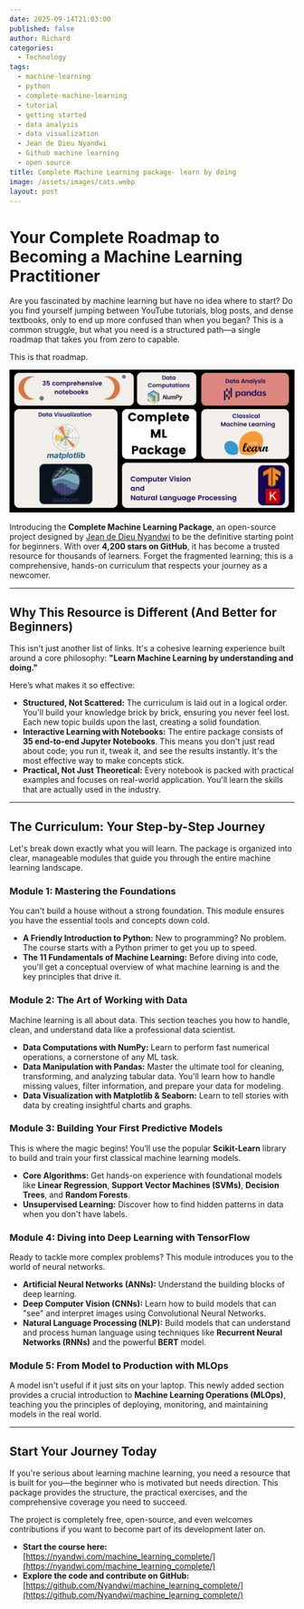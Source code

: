 ```yaml
---
date: 2025-09-14T21:03:00
published: false
author: Richard
categories:
  - Technology
tags:
  - machine-learning
  - python
  - complete-machine-learning
  - tutorial
  - getting started
  - data analysis
  - data visualization
  - Jean de Dieu Nyandwi
  - Github machine learning
  - open source
title: Complete Machine Learning package- learn by doing
image: /assets/images/cats.webp
layout: post
---
```

# Your Complete Roadmap to Becoming a Machine Learning Practitioner

Are you fascinated by machine learning but have no idea where to start? Do you find yourself jumping between YouTube tutorials, blog posts, and dense textbooks, only to end up more confused than when you began? This is a common struggle, but what you need is a structured path—a single roadmap that takes you from zero to capable.

This is that roadmap.

![Complete Machine learning package cover by Jean de Dieu Nyandwi](/assets/images/git_cover.png "Complete Machine learning package cover by Jean de Dieu Nyandwi")

Introducing the **Complete Machine Learning Package**, an open-source project designed by [Jean de Dieu Nyandwi](https://www.linkedin.com/in/nyandwi/) to be the definitive starting point for beginners. With over **4,200 stars on GitHub**, it has become a trusted resource for thousands of learners. Forget the fragmented learning; this is a comprehensive, hands-on curriculum that respects your journey as a newcomer.

---

## Why This Resource is Different (And Better for Beginners)

This isn't just another list of links. It's a cohesive learning experience built around a core philosophy: **"Learn Machine Learning by understanding and doing."**

Here’s what makes it so effective:

- **Structured, Not Scattered:** The curriculum is laid out in a logical order. You'll build your knowledge brick by brick, ensuring you never feel lost. Each new topic builds upon the last, creating a solid foundation.
- **Interactive Learning with Notebooks:** The entire package consists of **35 end-to-end Jupyter Notebooks**. This means you don't just read about code; you run it, tweak it, and see the results instantly. It's the most effective way to make concepts stick.
- **Practical, Not Just Theoretical:** Every notebook is packed with practical examples and focuses on real-world application. You'll learn the skills that are actually used in the industry.

---

## The Curriculum: Your Step-by-Step Journey

Let's break down exactly what you will learn. The package is organized into clear, manageable modules that guide you through the entire machine learning landscape.

### **Module 1: Mastering the Foundations**

You can't build a house without a strong foundation. This module ensures you have the essential tools and concepts down cold.

- **A Friendly Introduction to Python:** New to programming? No problem. The course starts with a Python primer to get you up to speed.
- **The 11 Fundamentals of Machine Learning:** Before diving into code, you'll get a conceptual overview of what machine learning is and the key principles that drive it.

### **Module 2: The Art of Working with Data**

Machine learning is all about data. This section teaches you how to handle, clean, and understand data like a professional data scientist.

- **Data Computations with NumPy:** Learn to perform fast numerical operations, a cornerstone of any ML task.
- **Data Manipulation with Pandas:** Master the ultimate tool for cleaning, transforming, and analyzing tabular data. You'll learn how to handle missing values, filter information, and prepare your data for modeling.
- **Data Visualization with Matplotlib & Seaborn:** Learn to tell stories with data by creating insightful charts and graphs.

### **Module 3: Building Your First Predictive Models**

This is where the magic begins! You’ll use the popular **Scikit-Learn** library to build and train your first classical machine learning models.

- **Core Algorithms:** Get hands-on experience with foundational models like **Linear Regression**, **Support Vector Machines (SVMs)**, **Decision Trees**, and **Random Forests**.
- **Unsupervised Learning:** Discover how to find hidden patterns in data when you don't have labels.

### **Module 4: Diving into Deep Learning with TensorFlow**

Ready to tackle more complex problems? This module introduces you to the world of neural networks.

- **Artificial Neural Networks (ANNs):** Understand the building blocks of deep learning.
- **Deep Computer Vision (CNNs):** Learn how to build models that can "see" and interpret images using Convolutional Neural Networks.
- **Natural Language Processing (NLP):** Build models that can understand and process human language using techniques like **Recurrent Neural Networks (RNNs)** and the powerful **BERT** model.

### **Module 5: From Model to Production with MLOps**

A model isn't useful if it just sits on your laptop. This newly added section provides a crucial introduction to **Machine Learning Operations (MLOps)**, teaching you the principles of deploying, monitoring, and maintaining models in the real world.

---

## Start Your Journey Today

If you're serious about learning machine learning, you need a resource that is built for you—the beginner who is motivated but needs direction. This package provides the structure, the practical exercises, and the comprehensive coverage you need to succeed.

The project is completely free, open-source, and even welcomes contributions if you want to become part of its development later on.

- **Start the course here:** [https://nyandwi.com/machine_learning_complete/](https://nyandwi.com/machine_learning_complete/)
- **Explore the code and contribute on GitHub:** [https://github.com/Nyandwi/machine_learning_complete/](https://github.com/Nyandwi/machine_learning_complete/)
